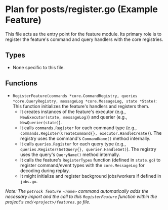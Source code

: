 # Plan for posts/register.go (Example Feature)

This file acts as the entry point for the feature module. Its primary role is to register the feature's command and query handlers with the core registries.

## Types

- None specific to this file.

## Functions

- `RegisterFeature(commands *core.CommandRegistry, queries *core.QueryRegistry, messageLog *core.MessageLog, state *State)`: This function initializes the feature's handlers and registers them.
  - It creates instances of the feature's executor (e.g., `NewExecutor(state, messageLog)`) and querier (e.g., `NewQuerier(state)`).
  - It calls `commands.Register` for each command type (e.g., `commands.Register(CreateCommand{}, executor.HandleCreate)`). The registry uses the command's `CommandName()` method internally.
  - It calls `queries.Register` for each query type (e.g., `queries.Register(GetQuery{}, querier.HandleGet)`). The registry uses the query's `QueryName()` method internally.
  - It calls the feature's `RegisterTypes` function (defined in `state.go`) to register command/event types with the `core.MessageLog` for decoding during replay.
  - It might initialize and register background jobs/workers if defined in `jobs.go`.

_Note: The `petrock feature <name>` command automatically adds the necessary import and the call to this `RegisterFeature` function within the project's `cmd/<project>/features.go` file._
